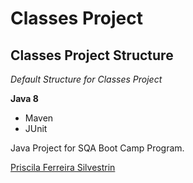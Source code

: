 # Classes Project
## Classes Project Structure

*Default Structure for Classes Project*

**Java 8**

* Maven
* JUnit

Java Project for SQA Boot Camp Program. 

[Priscila Ferreira Silvestrin](https://github.com/prifsilvestrin/basic-project)
